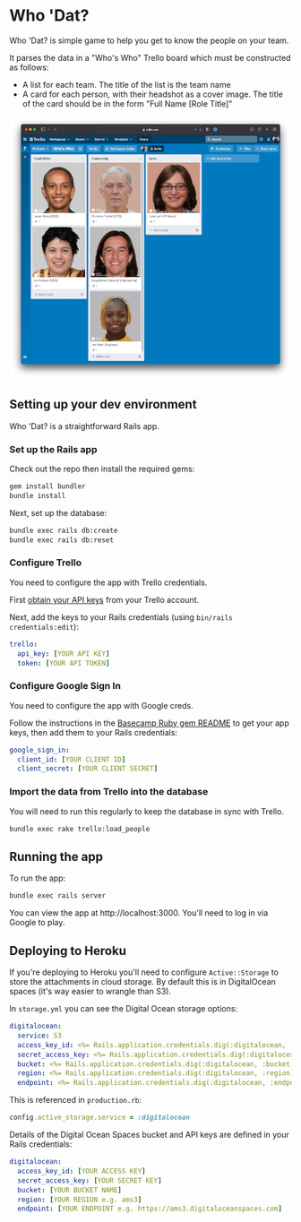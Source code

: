 # Who 'Dat?

Who 'Dat? is simple game to help you get to know the people on your team.

It parses the data in a "Who's Who" Trello board which must be constructed as follows:

* A list for each team. The title of the list is the team name
* A card for each person, with their headshot as a cover image. The title of the card should be in the form "Full Name [Role Title]"

![Example Who's Who board](trello.png)

## Setting up your dev environment

Who 'Dat? is a straightforward Rails app.

### Set up the Rails app

Check out the repo then install the required gems:

```bash
gem install bundler
bundle install
```

Next, set up the database:

```bash
bundle exec rails db:create
bundle exec rails db:reset
```

### Configure Trello

You need to configure the app with Trello credentials.

First [obtain your API keys](https://trello.com/app-key) from your Trello account.

Next, add the keys to your Rails credentials (using `bin/rails credentials:edit`):

```yaml
trello:
  api_key: [YOUR API KEY]
  token: [YOUR API TOKEN]
```

### Configure Google Sign In

You need to configure the app with Google creds.

Follow the instructions in the [Basecamp Ruby gem README](https://github.com/basecamp/google_sign_in) to get your app keys, then add them to your Rails credentials:

```yaml
google_sign_in:
  client_id: [YOUR CLIENT ID]
  client_secret: [YOUR CLIENT SECRET]
```

### Import the data from Trello into the database

You will need to run this regularly to keep the database in sync with Trello.

```bash
bundle exec rake trello:load_people
```

## Running the app

To run the app:

```bash
bundle exec rails server
```

You can view the app at http://localhost:3000. You'll need to log in via Google to play.

## Deploying to Heroku

If you're deploying to Heroku you'll need to configure `Active::Storage` to store the attachments in cloud storage. By default this is in DigitalOcean spaces (it's way easier to wrangle than S3).

In `storage.yml` you can see the Digital Ocean storage options:

```yaml
digitalocean:
  service: S3
  access_key_id: <%= Rails.application.credentials.dig(:digitalocean, :access_key_id) %>
  secret_access_key: <%= Rails.application.credentials.dig(:digitalocean, :secret_access_key) %>
  bucket: <%= Rails.application.credentials.dig(:digitalocean, :bucket) %>
  region: <%= Rails.application.credentials.dig(:digitalocean, :region) %>
  endpoint: <%= Rails.application.credentials.dig(:digitalocean, :endpoint) %>
```

This is referenced in `production.rb`:

```ruby
config.active_storage.service = :digitalocean
```

Details of the Digital Ocean Spaces bucket and API keys are defined in your Rails credentials:

```yaml
digitalocean:
  access_key_id: [YOUR ACCESS KEY]
  secret_access_key: [YOUR SECRET KEY]
  bucket: [YOUR BUCKET NAME]
  region: [YOUR REGION e.g. ams3]
  endpoint: [YOUR ENDPOINT e.g. https://ams3.digitaloceanspaces.com]
```
